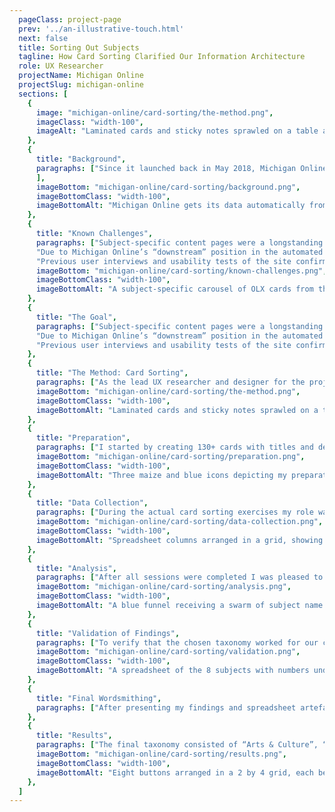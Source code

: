```yaml
---
  pageClass: project-page
  prev: '../an-illustrative-touch.html'
  next: false
  title: Sorting Out Subjects
  tagline: How Card Sorting Clarified Our Information Architecture
  role: UX Researcher
  projectName: Michigan Online
  projectSlug: michigan-online
  sections: [
    {
      image: "michigan-online/card-sorting/the-method.png",
      imageClass: "width-100",
      imageAlt: "Laminated cards and sticky notes sprawled on a table after a successful card sorting exercise.",
    },
    {
      title: "Background",
      paragraphs: ["Since it launched back in May 2018, Michigan Online has offered over 130 online learning experiences (OLX) to users across a variety of subjects. During that time, the number of “different” subjects reached as high as 14. I say it in that way because Michigan Online populates its OLX data, including subject categories, by automatically syncing with whatever OLX’s we currently have on our partner platforms, Coursera and edX."
      ],
      imageBottom: "michigan-online/card-sorting/background.png",
      imageBottomClass: "width-100",
      imageBottomAlt: "Michigan Online gets its data automatically from edX and Coursera, as showed by this graphic.",
    },
    {
      title: "Known Challenges",
      paragraphs: ["Subject-specific content pages were a longstanding goal for the team. Due to time constraints we were unable to include them in the first release of the project. We found a compromise by allowing learners to filter by subject on a “full catalog” page.",
      "Due to Michigan Online’s “downstream” position in the automated data pipeline, and the fact that we partner with multiple platforms to host OLX’s, the site was prone to redundant subjects. One site offered an “Arts & Culture” subjects; the other, “Arts and Humanities.” We knew we already had work to do to eliminate these types of duplications.",
      "Previous user interviews and usability tests of the site confirmed that searching by subject was a common approach for many users. In our second major release, we took what steps we could to support this behavior by creating a page that separated all OLX’s into separate carousels by subject. This was certainly an improvement over the original “filter the full catalog” feature, but still not the ideal solution."],
      imageBottom: "michigan-online/card-sorting/known-challenges.png",
      imageBottomClass: "width-100",
      imageBottomAlt: "A subject-specific carousel of OLX cards from the second verson of the site.",
    },
    {
      title: "The Goal",
      paragraphs: ["Subject-specific content pages were a longstanding goal for the team. Due to time constraints we were unable to include them in the first release of the project. We found a compromise by allowing learners to filter by subject on a “full catalog” page.",
      "Due to Michigan Online’s “downstream” position in the automated data pipeline, and the fact that we partner with multiple platforms to host OLX’s, the site was prone to redundant subjects. One site offered an “Arts & Culture” subjects; the other, “Arts and Humanities.” We knew we already had work to do to eliminate these types of duplications.",
      "Previous user interviews and usability tests of the site confirmed that searching by subject was a common approach for many users. In our second major release, we took what steps we could to support this behavior by creating a page that separated all OLX’s into separate carousels by subject. This was certainly an improvement over the original “filter the full catalog” feature, but still not the ideal solution."]
    },
    {
      title: "The Method: Card Sorting",
      paragraphs: ["As the lead UX researcher and designer for the project, I advocated for using a card sorting exercise to uncover the appropriate subject category names. I believed this particular method would organically surface the best names in a way that was both quick and comprehensive."],
      imageBottom: "michigan-online/card-sorting/the-method.png",
      imageBottomClass: "width-100",
      imageBottomAlt: "Laminated cards and sticky notes sprawled on a table after a successful card sorting exercise.",
    },
    {
      title: "Preparation",
      paragraphs: ["I started by creating 130+ cards with titles and descriptions of all current courses in our portfolio.", "I then prepared a simple research protocol and scheduled 30-minute sessions with 5 different people in the office. While I could have recruited “real world target users” for this task, I was content to use an internal audience because I believed their opinions and knowledge of the content to be unbiased. I also had limited time to complete this research (about 10 days)."],
      imageBottom: "michigan-online/card-sorting/preparation.png",
      imageBottomClass: "width-100",
      imageBottomAlt: "Three maize and blue icons depicting my preparation process: a printer, scissors, and a calendar.",
    },
    {
      title: "Data Collection",
      paragraphs: ["During the actual card sorting exercises my role was largely hands-off after I explained how to complete the activity. At the conclusion of each session I noted the names of categories and subcategories each participant created in a spreadsheet. Due to the volume of courses being categorized I stopped at that level of detail."],
      imageBottom: "michigan-online/card-sorting/data-collection.png",
      imageBottomClass: "width-100",
      imageBottomAlt: "Spreadsheet columns arranged in a grid, showing the differences and similarities between participants' chosen subject names.",
    },
    {
      title: "Analysis",
      paragraphs: ["After all sessions were completed I was pleased to see a good degree of overlap between the names participants chose, which made it easier to distill the data set into a final set of 8 subjects: Business, Data Science, Education, Health, Leadership, Technology, Science, Social Impact."],
      imageBottom: "michigan-online/card-sorting/analysis.png",
      imageBottomClass: "width-100",
      imageBottomAlt: "A blue funnel receiving a swarm of subject name suggestions, leading down to the final distilled set of 8 names.",
    },
    {
      title: "Validation of Findings",
      paragraphs: ["To verify that the chosen taxonomy worked for our content, I applied it to our current OLX portfolio in another spreadsheet. Not only did I note which category a course belonged to, but more importantly, for every subject I noted how many of each OLX type (course, teach-out, series, degree) and the total number of OLX’s it included. This gave us a clear sense of how well the taxonomy mapped onto our content."],
      imageBottom: "michigan-online/card-sorting/validation.png",
      imageBottomClass: "width-100",
      imageBottomAlt: "A spreadsheet of the 8 subjects with numbers underneath, signifying comprehensive coverage of our portfolio.",
    },
    {
      title: "Final Wordsmithing",
      paragraphs: ["After presenting my findings and spreadsheet artefacts to the rest of the team, members of the project’s leadership team proposed a few small adjustments. They felt strongly that the taxonomy should still include an “Arts & Culture” category, and suggested to consolidate “Leadership” courses into the “Business” category. Finally, they proposed to broaden the “Social Impact” category to “Social Sciences,” to allow for more scalability in the future."],
    },
    {
      title: "Results",
      paragraphs: ["The final taxonomy consisted of “Arts & Culture”, “Business”, “Data Science”, “Education”, “Health”, “Technology”, “Science” and “Social Science”. One future area of improvement might be to move “Data Science” under “Technology”, as they are very related, but the card sorting results indicated the former to be such a commonly-identified and distinct category that for now it warrants standing on its own.", "You can now find these subjects in active use on the live site!"],
      imageBottom: "michigan-online/card-sorting/results.png",
      imageBottomClass: "width-100",
      imageBottomAlt: "Eight buttons arranged in a 2 by 4 grid, each being one of the eight final subjects, as currently seen on Michigan Online.",
    },
  ]
---
```


<ArticlePage :article="$page.frontmatter" />